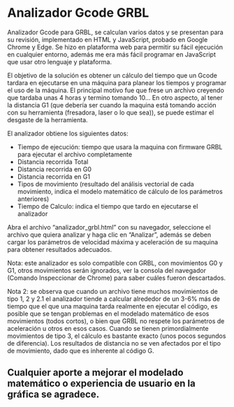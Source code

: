 # Analizador Gcode GRBL
Analizador Gcode para GRBL, se calculan varios datos y se presentan para su revisión, implementado en HTML y JavaScript, probado en Google Chrome y Edge. Se hizo en plataforma web para permitir su fácil ejecución en cualquier entorno, además me era más fácil programar en JavaScript que usar otro lenguaje y plataforma.

El objetivo de la solución es obtener un cálculo del tiempo que un Gcode tardara en ejecutarse en una máquina para planear los tiempos y programar el uso de la máquina. El principal motivo fue que frese un archivo creyendo que tardaba unas 4 horas y termino tomando 10... En otro aspecto, al tener la distancia G1 (que debería ser cuando la maquina está tomando acción con su herramienta (fresadora, laser o lo que sea)), se puede estimar el desgaste de la herramienta.

El analizador obtiene los siguientes datos:
- Tiempo de ejecución: tiempo que usara la maquina con firmware GRBL para ejecutar el archivo completamente
- Distancia recorrida Total
- Distancia recorrida en G0
- Distancia recorrida en G1
- Tipos de movimiento (resultado del análisis vectorial de cada movimiento, indica el modelo matemático de cálculo de los parámetros anteriores)
- Tiempo de Calculo: indica el tiempo que tardo en ejecutarse el analizador

Abra el archivo “analizador_grbl.html” con su navegador, seleccione el archivo que quiera analizar y haga clic en “Analizar”, además se deben cargar los parámetros de velocidad máxima y aceleración de su maquina para obtener resultados adecuados.

Nota: este analizador es solo compatible con GRBL, con movimientos G0 y G1, otros movimientos serán ignorados, ver la consola del navegador (Comando Inspeccionar de Chrome) para saber cuáles fueron descartados.

Nota 2: se observa que cuando un archivo tiene muchos movimientos de tipo 1, 2 y 2.1 el analizador tiende a calcular alrededor de un 3-6% más de tiempo que el que una maquina tarda realmente en ejecutar el código, es posible que se tengan problemas en el modelado matemático de esos movimientos (todos cortos), o bien que GRBL no respete los parámetros de aceleración u otros en esos casos. Cuando se tienen primordialmente movimientos de tipo 3, el cálculo es bastante exacto (unos pocos segundos de diferencia). Los resultados de distancia no se ven afectados por el tipo de movimiento, dado que es inherente al código G.

## Cualquier aporte a mejorar el modelado matemático o experiencia de usuario en la gráfica se agradece.

